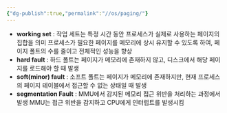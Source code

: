 ```yaml
---
{"dg-publish":true,"permalink":"//os/paging/"}
---
```


- **working set** : 작업 세트는 특정 시간 동안 프로세스가 실제로 사용하는 페이지의 집합을 의미
  프로세스가 필요한 페이지를 메모리에 상시 유지할 수 있도록 하여, 페이지 폴트의 수를 줄이고 전체적인 성능을 향상
- **hard fault** : 하드 폴트는 페이지가 메모리에 존재하지 않고, 디스크에서 해당 페이지를 로드해야 할 때 발생
- **soft(minor) fault** : 소프트 폴트는 페이지가 메모리에 존재하지만, 현재 프로세스의 페이지 테이블에서 접근할 수 없는 상태일 때 발생
- **segmentation Fault** :  MMU에서 감지된 메모리 접근 위반을 처리하는 과정에서 발생 MMU는 접근 위반을 감지하고 CPU에게 인터럽트를 발생시킴
